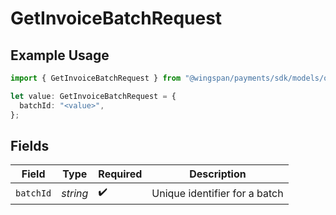 # GetInvoiceBatchRequest

## Example Usage

```typescript
import { GetInvoiceBatchRequest } from "@wingspan/payments/sdk/models/operations";

let value: GetInvoiceBatchRequest = {
  batchId: "<value>",
};
```

## Fields

| Field                         | Type                          | Required                      | Description                   |
| ----------------------------- | ----------------------------- | ----------------------------- | ----------------------------- |
| `batchId`                     | *string*                      | :heavy_check_mark:            | Unique identifier for a batch |